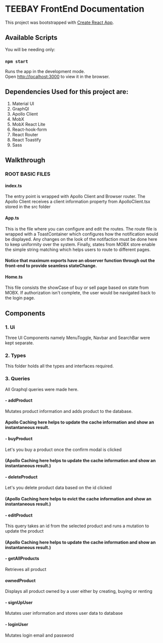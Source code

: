 # TEEBAY FrontEnd Documentation

This project was bootstrapped with [Create React App](https://github.com/facebook/create-react-app).

## Available Scripts

You will be needing only:

### `npm start`

Runs the app in the development mode.\
Open [http://localhost:3000](http://localhost:3000) to view it in the browser.

## Dependencies Used for this project are:

1.  Material UI
2.  GraphQl
3.  Apollo Client
4.  MobX
5.  MobX React Lite
6.  React-hook-form
7.  React Router
8.  React Toastify
9.  Sass

## Walkthrough

### ROOT BASIC FILES

#### index.ts

The entry point is wrapped with Apollo Client and Browser router.
The Apollo Client receives a client information property from ApolloClient.tsx stored in the src folder

#### App.ts

This is the file where you can configure and edit the routes.
The route file is wrapped with a ToastContainer which configures how the notification would be displayed. Any changes on the look of the notifaction must be done here to keep uniformity over the system.
Finally, states from MOBX store enable the simple string matching which helps users to route to different pages.

#### Notice that maximum exports have an observer function through out the front-end to provide seamless stateChange.

#### Home.ts

This file consists the showCase of buy or sell page based on state from MOBX. If authorization isn't complete, the user would be navigated back to the login page.

## Components

### 1. Ui

Three UI Components namely MenuToggle, Navbar and SearchBar were kept separate.

### 2. Types

This folder holds all the types and interfaces required.

### 3. Queries

All Graphql queries were made here.

#### - addProduct

Mutates product information and adds product to the database.

#### Apollo Caching here helps to update the cache information and show an instantaneous result.

#### - buyProduct

Let's you buy a product once the confirm modal is clicked

#### (Apollo Caching here helps to update the cache information and show an instantaneous result.)

#### - deleteProduct

Let's you delete product data based on the id clicked

#### (Apollo Caching here helps to evict the cache information and show an instantaneous result.)

#### - editProduct

This query takes an id from the selected product and runs a mutation to update the product

#### (Apollo Caching here helps to update the cache information and show an instantaneous result.)

#### - getAllProducts

Retrieves all product

#### ownedProduct

Displays all product owned by a user either by creating, buying or renting

#### - signUpUser

Mutates user information and stores user data to database

#### - loginUser

Mutates login email and password

